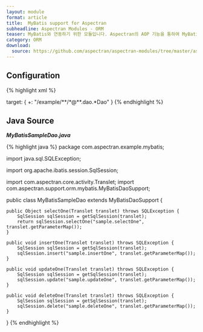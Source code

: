 ```yaml
---
layout: module
format: article
title:  MyBatis support for Aspectran
subheadline: Aspectran Modules - ORM
teaser: MyBatis와 연동하기 위한 모듈입니다. Aspectran의 AOP 기능을 통하여 MyBatis 트랜잭션(transaction)을 완벽히 처리할 수 있습니다.
category: ORM
download:
  source: https://github.com/aspectran/aspectran-modules/tree/master/aspectran-orm/src/main/java/com/aspectran/support/orm/mybatis
---
```


## Configuration

{% highlight xml %}
<bean id="sqlSessionFactory" class="com.aspectran.support.orm.mybatis.SqlSessionFactoryBean">
    <property>
        <item name="configLocation" value="/WEB-INF/mybatis/mybatis-configuration.xml"/>
    </property>
</bean>

<bean id="sqlSessionTxAdvice" class="com.aspectran.support.orm.ibatis.SqlSessionTransactionAdvice" scope="prototype">
    <constructor>
        <arguments>
            <item><reference bean="sqlSessionFactory"/></item>
        </arguments>
    </constructor>
</bean>

<bean id="*" class="com.aspectran.example.mybatis.dao.*Dao" mask="com.aspectran.**.*" scope="singleton">
    <property>
        <item name="revelentAspectId" value="mybatisTxAspect"/>
    </property>
</bean>

<aspect id="mybatisTxAspect">
    <joinpoint scope="translet">
        <pointcut>
            target: {
              +: "/example/**/*@**.dao.*Dao"
            }
        </pointcut>
    </joinpoint>
    <advice bean="sqlSessionTxAdvice">
        <before>
            <action method="open"/>
        </before>
        <after>
            <action method="commit"/>
        </after>
        <finally>
            <action method="close"/>
        </finally>
      </advice>
</aspect>
{% endhighlight %}

## Java Source

***MyBatisSampleDao.java***

{% highlight java %}
package com.aspectran.example.mybatis;

import java.sql.SQLException;

import org.apache.ibatis.session.SqlSession;

import com.aspectran.core.activity.Translet;
import com.aspectran.support.orm.mybatis.MyBatisDaoSupport;

public class MyBatisSampleDao extends MyBatisDaoSupport {

    public Object selectOne(Translet translet) throws SQLException {
        SqlSession sqlSession = getSqlSession(translet);
        return sqlSession.selectOne("sample.selectOne", translet.getParameterMap());
    }

    public void insertOne(Translet translet) throws SQLException {
        SqlSession sqlSession = getSqlSession(translet);
        sqlSession.insert("sample.insertOne", translet.getParameterMap());
    }

    public void updateOne(Translet translet) throws SQLException {
        SqlSession sqlSession = getSqlSession(translet);
        sqlSession.update("sample.updateOne", translet.getParameterMap());
    }

    public void deleteOne(Translet translet) throws SQLException {
        SqlSession sqlSession = getSqlSession(translet);
        sqlSession.delete("sample.deleteOne", translet.getParameterMap());
    }

}
{% endhighlight %}
